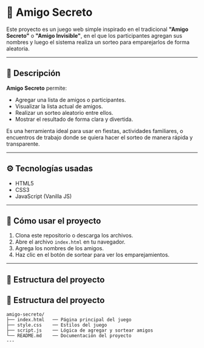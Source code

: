 # 🎁 Amigo Secreto

Este proyecto es un juego web simple inspirado en el tradicional **"Amigo Secreto"** o **"Amigo Invisible"**, en el que los participantes agregan sus nombres y luego el sistema realiza un sorteo para emparejarlos de forma aleatoria.

---

## 🧩 Descripción

**Amigo Secreto** permite:
- Agregar una lista de amigos o participantes.
- Visualizar la lista actual de amigos.
- Realizar un sorteo aleatorio entre ellos.
- Mostrar el resultado de forma clara y divertida.

Es una herramienta ideal para usar en fiestas, actividades familiares, o encuentros de trabajo donde se quiera hacer el sorteo de manera rápida y transparente.

---

## ⚙️ Tecnologías usadas

- HTML5
- CSS3
- JavaScript (Vanilla JS)

---

## 🚀 Cómo usar el proyecto

1. Clona este repositorio o descarga los archivos.
2. Abre el archivo `index.html` en tu navegador.
3. Agrega los nombres de los amigos.
4. Haz clic en el botón de sortear para ver los emparejamientos.

---

## 📁 Estructura del proyecto

## 📁 Estructura del proyecto

```plaintext
amigo-secreto/
├── index.html   ── Página principal del juego
├── style.css    ── Estilos del juego
├── script.js    ── Lógica de agregar y sortear amigos
└── README.md    ── Documentación del proyecto
---

